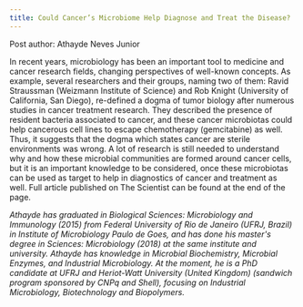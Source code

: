 ```yaml
---
title: Could Cancer’s Microbiome Help Diagnose and Treat the Disease?
---
```


Post author: Athayde Neves Junior

In recent years, microbiology has been an important tool to medicine and cancer research fields, changing perspectives of well-known concepts. As example, several researchers and their groups, naming two of them: Ravid Straussman (Weizmann Institute of Science) and Rob Knight (University of California, San Diego), re-defined a dogma of tumor biology after numerous studies in cancer treatment research. They described the presence of resident bacteria associated to cancer, and these cancer microbiotas could help cancerous cell lines to escape chemotherapy (gemcitabine) as well. Thus, it suggests that the dogma which states cancer are sterile environments was wrong. A lot of research is still needed to understand why and how these microbial communities are formed around cancer cells, but it is an important knowledge to be considered, once these microbiotas can be used as target to help in diagnostics of cancer and treatment as well. Full article published on The Scientist can be found at the end of the page.

*Athayde has graduated in Biological Sciences: Microbiology and Immunology (2015) from Federal University of Rio de Janeiro (UFRJ, Brazil) in Institute of Microbiology Paulo de Goes, and has done his master's degree in Sciences: Microbiology (2018) at the same institute and university. Athayde has knowledge in Microbial Biochemistry, Microbial Enzymes, and Industrial Microbiology. At the moment, he is a PhD candidate at UFRJ and Heriot-Watt University (United Kingdom) (sandwich program sponsored by CNPq and Shell), focusing on Industrial Microbiology, Biotechnology and Biopolymers.*

